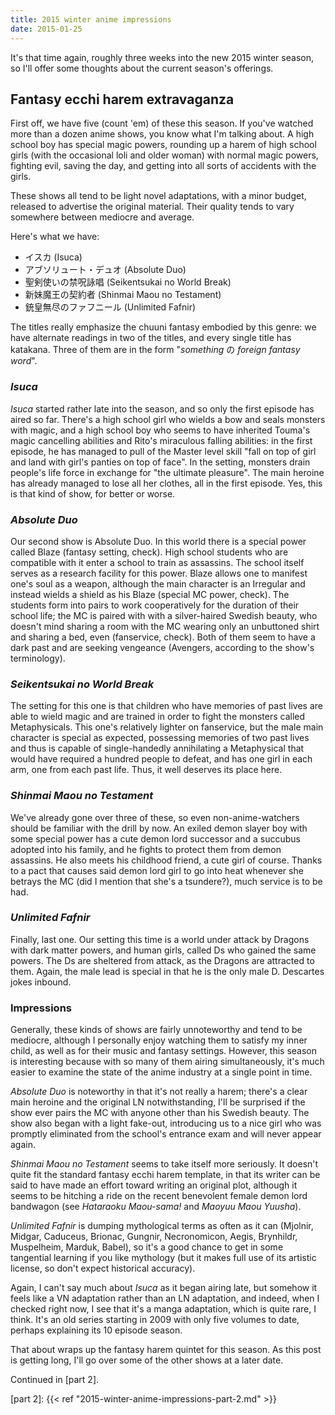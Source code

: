 ```yaml
---
title: 2015 winter anime impressions
date: 2015-01-25
---
```


It's that time again, roughly three weeks into the new 2015 winter season, so
I'll offer some thoughts about the current season's offerings.

## Fantasy ecchi harem extravaganza

First off, we have five (count 'em) of these this season.  If you've watched
more than a dozen anime shows, you know what I'm talking about.  A high school
boy has special magic powers, rounding up a harem of high school girls (with
the occasional loli and older woman) with normal magic powers, fighting evil,
saving the day, and getting into all sorts of accidents with the girls.

These shows all tend to be light novel adaptations, with a minor budget,
released to advertise the original material.  Their quality tends to vary
somewhere between mediocre and average.

Here's what we have:

- イスカ (Isuca)
- アブソリュート・デュオ (Absolute Duo)
- 聖剣使いの禁呪詠唱 (Seikentsukai no World Break)
- 新妹魔王の契約者 (Shinmai Maou no Testament)
- 銃皇無尽のファフニール (Unlimited Fafnir)

The titles really emphasize the chuuni fantasy embodied by this genre: we have
alternate readings in two of the titles, and every single title has katakana.
Three of them are in the form "*something* の *foreign fantasy word*".

### <i>Isuca</i>

<i>Isuca</i> started rather late into the season, and so only the first episode
has aired so far.  There's a high school girl who wields a bow and seals
monsters with magic, and a high school boy who seems to have inherited Touma's
magic cancelling abilities and Rito's miraculous falling abilities: in the
first episode, he has managed to pull of the Master level skill "fall on top of
girl and land with girl's panties on top of face".  In the setting, monsters
drain people's life force in exchange for "the ultimate pleasure".  The main
heroine has already managed to lose all her clothes, all in the first episode.
Yes, this is that kind of show, for better or worse.

### <i>Absolute Duo</i>

Our second show is Absolute Duo.  In this world there is a special power called
Blaze (fantasy setting, check).  High school students who are compatible with
it enter a school to train as assassins.  The school itself serves as a
research facility for this power.  Blaze allows one to manifest one's soul as a
weapon, although the main character is an Irregular and instead wields a shield
as his Blaze (special MC power, check).  The students form into pairs to work
cooperatively for the duration of their school life; the MC is paired with with
a silver-haired Swedish beauty, who doesn't mind sharing a room with the MC
wearing only an unbuttoned shirt and sharing a bed, even (fanservice, check).
Both of them seem to have a dark past and are seeking vengeance (Avengers,
according to the show's terminology).

### <i>Seikentsukai no World Break</i>

The setting for this one is that children who have memories of past lives are
able to wield magic and are trained in order to fight the monsters called
Metaphysicals.  This one's relatively lighter on fanservice, but the male main
character is special as expected, possessing memories of two past lives and
thus is capable of single-handedly annihilating a Metaphysical that would have
required a hundred people to defeat, and has one girl in each arm, one from
each past life.  Thus, it well deserves its place here.

### <i>Shinmai Maou no Testament</i>

We've already gone over three of these, so even non-anime-watchers should be
familiar with the drill by now.  An exiled demon slayer boy with some special
power has a cute demon lord successor and a succubus adopted into his family,
and he fights to protect them from demon assassins.  He also meets his
childhood friend, a cute girl of course.  Thanks to a pact that causes said
demon lord girl to go into heat whenever she betrays the MC (did I mention that
she's a tsundere?), much service is to be had.

### <i>Unlimited Fafnir</i>

Finally, last one.  Our setting this time is a world under attack by Dragons
with dark matter powers, and human girls, called Ds who gained the same powers.
The Ds are sheltered from attack, as the Dragons are attracted to them.  Again,
the male lead is special in that he is the only male D.  Descartes jokes
inbound.

### Impressions

Generally, these kinds of shows are fairly unnoteworthy and tend to be
mediocre, although I personally enjoy watching them to satisfy my inner child,
as well as for their music and fantasy settings.  However, this season is
interesting because with so many of them airing simultaneously, it's much
easier to examine the state of the anime industry at a single point in time.

<i>Absolute Duo</i> is noteworthy in that it's not really a harem; there's a
clear main heroine and the original LN notwithstanding, I'll be surprised if
the show ever pairs the MC with anyone other than his Swedish beauty.  The show
also began with a light fake-out, introducing us to a nice girl who was
promptly eliminated from the school's entrance exam and will never appear
again.

<i>Shinmai Maou no Testament</i> seems to take itself more seriously.  It
doesn't quite fit the standard fantasy ecchi harem template, in that its writer
can be said to have made an effort toward writing an original plot, although it
seems to be hitching a ride on the recent benevolent female demon lord
bandwagon (see <i>Hataraoku Maou-sama!</i> and <i>Maoyuu Maou Yuusha</i>).

<i>Unlimited Fafnir</i> is dumping mythological terms as often as it can
(Mjolnir, Midgar, Caduceus, Brionac, Gungnir, Necronomicon, Aegis, Brynhildr,
Muspelheim, Marduk, Babel), so it's a good chance to get in some tangential
learning if you like mythology (but it makes full use of its artistic license,
so don't expect historical accuracy).

Again, I can't say much about <i>Isuca</i> as it began airing late, but somehow
it feels like a VN adaptation rather than an LN adaptation, and indeed, when I
checked right now, I see that it's a manga adaptation, which is quite rare, I
think.  It's an old series starting in 2009 with only five volumes to date,
perhaps explaining its 10 episode season.

That about wraps up the fantasy harem quintet for this season.  As this post is
getting long, I'll go over some of the other shows at a later date.

Continued in [part 2].

[part 2]: {{< ref "2015-winter-anime-impressions-part-2.md" >}}
